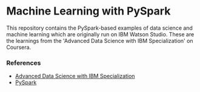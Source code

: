 # Machine Learning with PySpark

This repository contains the PySpark-based examples of data science and machine learning which are originally run on IBM Watson Studio. These are the learnings from the 'Advanced Data Science with IBM Specialization' on Coursera.


### References
* [Advanced Data Science with IBM Specialization](https://www.coursera.org/specializations/advanced-data-science-ibm)
* [PySpark](https://spark.apache.org/docs/latest/api/python/index.html)
